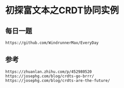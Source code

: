 # 初探富文本之CRDT协同实例


## 每日一题

```
https://github.com/WindrunnerMax/EveryDay
```

## 参考

```
https://zhuanlan.zhihu.com/p/452980520
https://josephg.com/blog/crdts-go-brrr/
https://josephg.com/blog/crdts-are-the-future/
```

